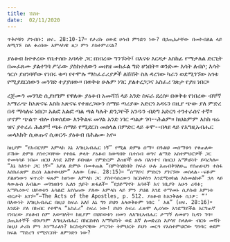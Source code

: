 ```yaml
---
title: ሽሽት
date:  02/11/2020
---
```


`ጥቅሶቹን ያንብቡ: ዘፍ. 28:10-17። የታሪኩ ዐውደ ሀሳብ ምንድን ነው? በኃጢአታቸው በመኮብለል ላይ ለሚገኙ ስለ ቀረበው አምላካዊ ጸጋ ምን ያስተምረናል?`

ያዕቆብ ከተቀረው የቤተሰቡ አባላት ጋር በነበረው ግንኙነት፤ በእናቱ እርዳታ አስከፊ የማታለል ድርጊት በመፈጸሙ ያልተገባ ሥራው ያስከተለውን መዘዝ መክፈል ግድ ሆነበት። ወንድሙ እሳት ለብሶ; እሳት ጎርሶ ያዘንባቸው የነበሩ ቁጣ የተሞሉ ማስፈራሪያዎች ለሽሽት ስለ ዳረገው ካራን ወደሚገኘው አጎቱ የሚያደርሰውን መንገድ ተያያዘው። በወቅቱ ሁሉም ነገር ያልተረጋጋና አስፈሪ ገጽታ የያዘ ነበር።

ረጅሙን መንገድ ሲያዘግም የዋለው ያዕቆብ አመሻሽ ላይ አንድ ስፍራ ደረሰ። በወቅቱ የነበረው ብቸኛ አማራጭ ከአጽናፍ እስከ አጽናፍ የተዘረጋውን ሰማይ ጣሪያው አድርጎ አዳሩን በዚያ ጭው ያለ ምድረ በዳ ማሳለፍ ነበር። አልፎ አልፎ ጣል ጣል ካሉት ድንጋዮች አንዱን ብድግ አድርጎ ተንተራሰና ተኛ። ሆኖም ጭልጥ ብሎ በወሰደው እንቅልፍ መሃል አንድ ነገር ጣልቃ ገባ--ሕልም። ከህልምም እስከ ዛሬ ዝና ያተረፈ ሕልም! ጫፉ ሰማይ የሚደርስ መሰላል በምድር ላይ ቆሞ--በላዩ ላይ የእግዚአብሔር መላእክት ሲወጡና ሲወርዱ ያዕቆብ በሕልሙ አየ።

`ከዚያም “የአብርሃም አምላክ እኔ እግዚአብሔር ነኝ” የሚል ድምፅ ሰማ። በጉልህ መሰማቱን የቀጠለው ይኸው ድምፅ ያስተጋባቸው የተስፋ ቃላት ያዕቆብ ከወጣበት ቤተሰብ ወግና ልማድ አስተምህሮዎች ጋር ተመሳሳይ ነበሩ። ዘርህ እንደ አሸዋ ይበዛል። የምድርም ሕዝቦች ሁሉ በአንተና በዘርህ አማካይነት ይባረካሉ። “እኔ ከአንተ ጋር ነኝ።” እያለ ድምፁ በመቀጠል “በምትሄድበት ስፍራ ሁሉ እጠብቅሃለሁ… የሰጠሁህን ተሰፋ እስክፈጽም ድረስ አልተውህም” አለው (ዘፍ. 28:15)። “ሰማይና ምድርን ያገናኘው መሰላል--ፍፁም ያልሆነውን ፍጥረት ፍጹም ከሆነው አምላክ ጋር ያስተሳሰረውን ክርስቶስን እንደሚወክል አስመልክቶ” ኋላ ላይ ጳውሎስ አብልጦ መገንዘቡን ኤለን ኋይት ጽፋለች። “የኃይማኖት አባቶች እና ነቢያት አሁን ረዳቱ; አማካሪውና ህይወቱን አሳልፎ እየሰጠው ያለው አምላክ ላይ ምን ያህል እንደ ተማመኑ ሲያስብ እምነቱ ብርታት አገኘ።”—The Acts of the Apostles, p. 512. ያዕቆብ ከእንቅልፉ ሲነቃ: “‘ በእውነት እግዚአብሔር በዚህ ስፍራ አለ፤ እኔ ግን ይህን አላወቅሁም ነበር ’ አለ” (ዘፍ. 28:16)። እንዴት ያለ በክብር የተሞላ “አስፈሪ” ስፍራ ነው! ይህን ስፍራ ፈጽሞ ሊረሳው እንደማይችል እርግጠኛ የነበረው ያዕቆብ ስም አወጣለት። ከዚያም በህይወቱን ዘመን ለእግዚአብሔር ታማኝ ለመሆን ኪዳን ገባ። ኃጢአተኞች ብንሆንም እግዚአብሔር በክርስቶስ አማካይነት ወደ እኛ ለመድረስ እያሳየ ስላለው ብርቱ መሻት ከዚህ ታሪክ ምን እንማራለን? ክርስቲያናዊው ሥርዓተ ትምህርት ይህን መርኅ የአስተምህሮው ግንባር ቀደም ክፍል ማድረግ የሚኖርበት ለምንድን ነው?`
